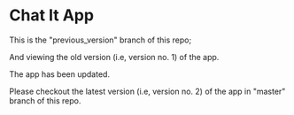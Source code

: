 # Chat It App

This is the "previous_version" branch of this repo;

And viewing the old version (i.e, version no. 1) of the app.


The app has been updated. 

Please checkout the latest version (i.e, version no. 2) of the app in "master" branch of this repo.
